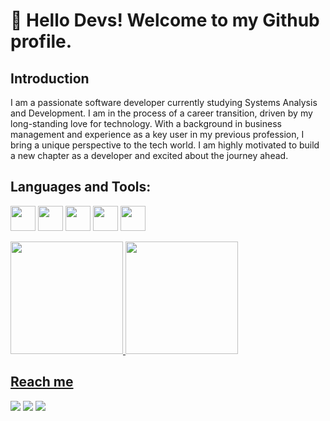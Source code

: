 
<!---
JuniorTechSystem/JuniorTechSystem is a ✨ special ✨ repository because its `README.md` (this file) appears on your GitHub profile.
You can click the Preview link to take a look at your changes.
--->
# 👋 Hello Devs! Welcome to my Github profile.


## Introduction
 I am a passionate software developer currently studying Systems Analysis and Development. I am in the process of a career transition, driven by my long-standing love for technology. With a background in business management and experience as a key user in my previous profession, I bring a unique perspective to the tech world. I am highly motivated to build a new chapter as a developer and excited about the journey ahead. 

## Languages and Tools:
 <img src="https://cdn.jsdelivr.net/gh/devicons/devicon@latest/icons/java/java-original-wordmark.svg"  width="40" height="40"/> <img src="https://cdn.jsdelivr.net/gh/devicons/devicon@latest/icons/python/python-original-wordmark.svg" width="40" height="40"/> <img src="https://cdn.jsdelivr.net/gh/devicons/devicon@latest/icons/django/django-plain-wordmark.svg" width="40" height="40"/> <img src="https://cdn.jsdelivr.net/gh/devicons/devicon@latest/icons/linux/linux-original.svg" witdh="40" height="40"/> <img src="https://cdn.jsdelivr.net/gh/devicons/devicon@latest/icons/flask/flask-original-wordmark.svg" witdh="40" height="40" />

<div>
<a href="https://github.com/junior-bortolanza">
<img loading="lazy" height="180em" src="https://github-readme-stats.vercel.app/api/top-langs/?username=junior-bortolanza&layout=compact&langs_count=7&theme=dracula"/>
<img loading="lazy" height="180em" src="https://github-readme-stats.vercel.app/api?username=junior-bortolanza&show_icons=true&theme=dracula&include_all_commits=true&count_private=true"/>
</div>
          
          
          


          

                   
 
          
          

## Reach me
<div>
<a href="https://instagram.com/jrbortolanza" target="_blank"><img loading="lazy" src="https://img.shields.io/badge/-Instagram-%23E4405F?style=for-the-badge&logo=instagram&logoColor=white" target="_blank"></a>
<a href = "gbortolanzajr@gmail.com"><img loading="lazy" src="https://img.shields.io/badge/Gmail-D14836?style=for-the-badge&logo=gmail&logoColor=white" target="_blank"></a>
<a href="https://www.linkedin.com/in/juniorbortolanza/" target="_blank"><img loading="lazy" src="https://img.shields.io/badge/-LinkedIn-%230077B5?style=for-the-badge&logo=linkedin&logoColor=white" target="_blank"></a>   
</div>
